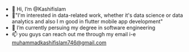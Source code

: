 - 👋 Hi, I’m @Kashifislam
- 👀"I'm interested in data-related work, whether it's data science or data analytics and also I m good in flutter mobile app development"
- 🌱 I’m currently persuing my degree in software engineering
- 📫 you guys can reach out me through my email i-e muhammadkashifislam746@gmail.com

<!---
Kashifislam is a ✨ special ✨ repository because its `README.md` (this file) appears on your GitHub profile.
You can click the Preview link to take a look at your changes.
--->

